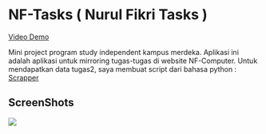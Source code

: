 # NF-Tasks ( Nurul Fikri Tasks )
<a href="https://www.instagram.com/tv/Cj5PeazA8hg/?utm_source=ig_web_copy_link">Video Demo</a>


Mini project program study independent kampus merdeka. Aplikasi ini adalah aplikasi untuk mirroring tugas-tugas di website NF-Computer. Untuk mendapatkan data tugas2, saya membuat script dari bahasa python : <a href=https://github.com/dimassdoubles/scrapper-nf-computer>Scrapper</a>

## ScreenShots

<img src=https://user-images.githubusercontent.com/76572359/197248396-421678aa-6c02-4232-baf0-ebf604eb9ad9.png >
